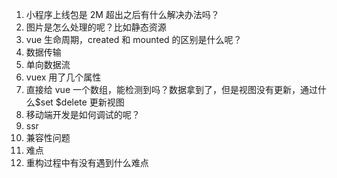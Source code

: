 1. 小程序上线包是 2M 超出之后有什么解决办法吗？
2. 图片是怎么处理的呢？比如静态资源
3. vue 生命周期，created 和 mounted 的区别是什么呢？
4. 数据传输
5. 单向数据流
6. vuex 用了几个属性
7. 直接给 vue 一个数组，能检测到吗？数据拿到了，但是视图没有更新，通过什么$set $delete 更新视图
8. 移动端开发是如何调试的呢？
9. ssr
10. 兼容性问题
11. 难点
12. 重构过程中有没有遇到什么难点
